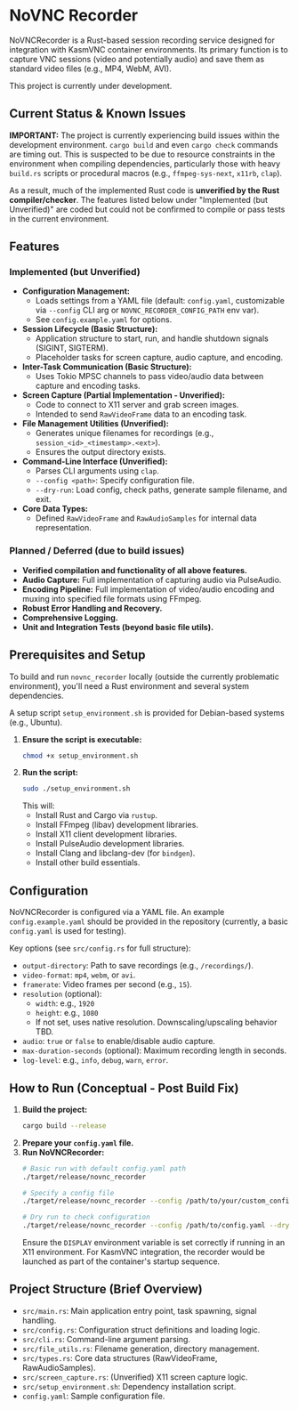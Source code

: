 # NoVNC Recorder

NoVNCRecorder is a Rust-based session recording service designed for integration with KasmVNC container environments. Its primary function is to capture VNC sessions (video and potentially audio) and save them as standard video files (e.g., MP4, WebM, AVI).

This project is currently under development.

## Current Status & Known Issues

**IMPORTANT:** The project is currently experiencing build issues within the development environment. `cargo build` and even `cargo check` commands are timing out. This is suspected to be due to resource constraints in the environment when compiling dependencies, particularly those with heavy `build.rs` scripts or procedural macros (e.g., `ffmpeg-sys-next`, `x11rb`, `clap`).

As a result, much of the implemented Rust code is **unverified by the Rust compiler/checker**. The features listed below under "Implemented (but Unverified)" are coded but could not be confirmed to compile or pass tests in the current environment.

## Features

### Implemented (but Unverified)

*   **Configuration Management:**
    *   Loads settings from a YAML file (default: `config.yaml`, customizable via `--config` CLI arg or `NOVNC_RECORDER_CONFIG_PATH` env var).
    *   See `config.example.yaml` for options.
*   **Session Lifecycle (Basic Structure):**
    *   Application structure to start, run, and handle shutdown signals (SIGINT, SIGTERM).
    *   Placeholder tasks for screen capture, audio capture, and encoding.
*   **Inter-Task Communication (Basic Structure):**
    *   Uses Tokio MPSC channels to pass video/audio data between capture and encoding tasks.
*   **Screen Capture (Partial Implementation - Unverified):**
    *   Code to connect to X11 server and grab screen images.
    *   Intended to send `RawVideoFrame` data to an encoding task.
*   **File Management Utilities (Unverified):**
    *   Generates unique filenames for recordings (e.g., `session_<id>_<timestamp>.<ext>`).
    *   Ensures the output directory exists.
*   **Command-Line Interface (Unverified):**
    *   Parses CLI arguments using `clap`.
    *   `--config <path>`: Specify configuration file.
    *   `--dry-run`: Load config, check paths, generate sample filename, and exit.
*   **Core Data Types:**
    *   Defined `RawVideoFrame` and `RawAudioSamples` for internal data representation.

### Planned / Deferred (due to build issues)

*   **Verified compilation and functionality of all above features.**
*   **Audio Capture:** Full implementation of capturing audio via PulseAudio.
*   **Encoding Pipeline:** Full implementation of video/audio encoding and muxing into specified file formats using FFmpeg.
*   **Robust Error Handling and Recovery.**
*   **Comprehensive Logging.**
*   **Unit and Integration Tests (beyond basic file utils).**

## Prerequisites and Setup

To build and run `novnc_recorder` locally (outside the currently problematic environment), you'll need a Rust environment and several system dependencies.

A setup script `setup_environment.sh` is provided for Debian-based systems (e.g., Ubuntu).

1.  **Ensure the script is executable:**
    ```bash
    chmod +x setup_environment.sh
    ```
2.  **Run the script:**
    ```bash
    sudo ./setup_environment.sh
    ```
    This will:
    *   Install Rust and Cargo via `rustup`.
    *   Install FFmpeg (libav) development libraries.
    *   Install X11 client development libraries.
    *   Install PulseAudio development libraries.
    *   Install Clang and libclang-dev (for `bindgen`).
    *   Install other build essentials.

## Configuration

NoVNCRecorder is configured via a YAML file. An example `config.example.yaml` should be provided in the repository (currently, a basic `config.yaml` is used for testing).

Key options (see `src/config.rs` for full structure):

*   `output-directory`: Path to save recordings (e.g., `/recordings/`).
*   `video-format`: `mp4`, `webm`, or `avi`.
*   `framerate`: Video frames per second (e.g., `15`).
*   `resolution` (optional):
    *   `width`: e.g., `1920`
    *   `height`: e.g., `1080`
    *   If not set, uses native resolution. Downscaling/upscaling behavior TBD.
*   `audio`: `true` or `false` to enable/disable audio capture.
*   `max-duration-seconds` (optional): Maximum recording length in seconds.
*   `log-level`: e.g., `info`, `debug`, `warn`, `error`.

## How to Run (Conceptual - Post Build Fix)

1.  **Build the project:**
    ```bash
    cargo build --release
    ```
2.  **Prepare your `config.yaml` file.**
3.  **Run NoVNCRecorder:**
    ```bash
    # Basic run with default config.yaml path
    ./target/release/novnc_recorder

    # Specify a config file
    ./target/release/novnc_recorder --config /path/to/your/custom_config.yaml

    # Dry run to check configuration
    ./target/release/novnc_recorder --config /path/to/config.yaml --dry-run
    ```
    Ensure the `DISPLAY` environment variable is set correctly if running in an X11 environment. For KasmVNC integration, the recorder would be launched as part of the container's startup sequence.

## Project Structure (Brief Overview)

*   `src/main.rs`: Main application entry point, task spawning, signal handling.
*   `src/config.rs`: Configuration struct definitions and loading logic.
*   `src/cli.rs`: Command-line argument parsing.
*   `src/file_utils.rs`: Filename generation, directory management.
*   `src/types.rs`: Core data structures (RawVideoFrame, RawAudioSamples).
*   `src/screen_capture.rs`: (Unverified) X11 screen capture logic.
*   `src/setup_environment.sh`: Dependency installation script.
*   `config.yaml`: Sample configuration file.
```
